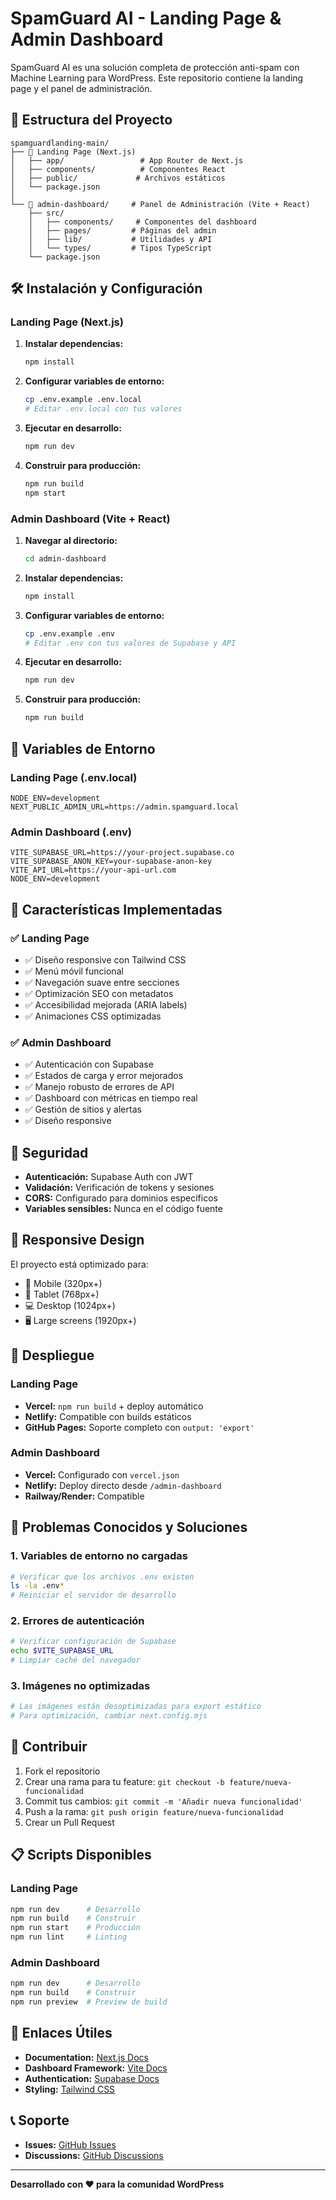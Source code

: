 # SpamGuard AI - Landing Page & Admin Dashboard

SpamGuard AI es una solución completa de protección anti-spam con Machine Learning para WordPress. Este repositorio contiene la landing page y el panel de administración.

## 🚀 Estructura del Proyecto

```
spamguardlanding-main/
├── 📁 Landing Page (Next.js)
│   ├── app/                 # App Router de Next.js
│   ├── components/          # Componentes React
│   ├── public/             # Archivos estáticos
│   └── package.json
│
└── 📁 admin-dashboard/     # Panel de Administración (Vite + React)
    ├── src/
    │   ├── components/     # Componentes del dashboard
    │   ├── pages/         # Páginas del admin
    │   ├── lib/           # Utilidades y API
    │   └── types/         # Tipos TypeScript
    └── package.json
```

## 🛠️ Instalación y Configuración

### Landing Page (Next.js)

1. **Instalar dependencias:**
   ```bash
   npm install
   ```

2. **Configurar variables de entorno:**
   ```bash
   cp .env.example .env.local
   # Editar .env.local con tus valores
   ```

3. **Ejecutar en desarrollo:**
   ```bash
   npm run dev
   ```

4. **Construir para producción:**
   ```bash
   npm run build
   npm start
   ```

### Admin Dashboard (Vite + React)

1. **Navegar al directorio:**
   ```bash
   cd admin-dashboard
   ```

2. **Instalar dependencias:**
   ```bash
   npm install
   ```

3. **Configurar variables de entorno:**
   ```bash
   cp .env.example .env
   # Editar .env con tus valores de Supabase y API
   ```

4. **Ejecutar en desarrollo:**
   ```bash
   npm run dev
   ```

5. **Construir para producción:**
   ```bash
   npm run build
   ```

## 🔧 Variables de Entorno

### Landing Page (.env.local)
```env
NODE_ENV=development
NEXT_PUBLIC_ADMIN_URL=https://admin.spamguard.local
```

### Admin Dashboard (.env)
```env
VITE_SUPABASE_URL=https://your-project.supabase.co
VITE_SUPABASE_ANON_KEY=your-supabase-anon-key
VITE_API_URL=https://your-api-url.com
NODE_ENV=development
```

## 🎯 Características Implementadas

### ✅ Landing Page
- ✅ Diseño responsive con Tailwind CSS
- ✅ Menú móvil funcional
- ✅ Navegación suave entre secciones
- ✅ Optimización SEO con metadatos
- ✅ Accesibilidad mejorada (ARIA labels)
- ✅ Animaciones CSS optimizadas

### ✅ Admin Dashboard
- ✅ Autenticación con Supabase
- ✅ Estados de carga y error mejorados
- ✅ Manejo robusto de errores de API
- ✅ Dashboard con métricas en tiempo real
- ✅ Gestión de sitios y alertas
- ✅ Diseño responsive

## 🔐 Seguridad

- **Autenticación:** Supabase Auth con JWT
- **Validación:** Verificación de tokens y sesiones
- **CORS:** Configurado para dominios específicos
- **Variables sensibles:** Nunca en el código fuente

## 📱 Responsive Design

El proyecto está optimizado para:
- 📱 Mobile (320px+)
- 📱 Tablet (768px+)
- 💻 Desktop (1024px+)
- 🖥️ Large screens (1920px+)

## 🚀 Despliegue

### Landing Page
- **Vercel:** `npm run build` + deploy automático
- **Netlify:** Compatible con builds estáticos
- **GitHub Pages:** Soporte completo con `output: 'export'`

### Admin Dashboard
- **Vercel:** Configurado con `vercel.json`
- **Netlify:** Deploy directo desde `/admin-dashboard`
- **Railway/Render:** Compatible

## 🐛 Problemas Conocidos y Soluciones

### 1. Variables de entorno no cargadas
```bash
# Verificar que los archivos .env existen
ls -la .env*
# Reiniciar el servidor de desarrollo
```

### 2. Errores de autenticación
```bash
# Verificar configuración de Supabase
echo $VITE_SUPABASE_URL
# Limpiar caché del navegador
```

### 3. Imágenes no optimizadas
```bash
# Las imágenes están desoptimizadas para export estático
# Para optimización, cambiar next.config.mjs
```

## 🤝 Contribuir

1. Fork el repositorio
2. Crear una rama para tu feature: `git checkout -b feature/nueva-funcionalidad`
3. Commit tus cambios: `git commit -m 'Añadir nueva funcionalidad'`
4. Push a la rama: `git push origin feature/nueva-funcionalidad`
5. Crear un Pull Request

## 📋 Scripts Disponibles

### Landing Page
```bash
npm run dev      # Desarrollo
npm run build    # Construir
npm run start    # Producción
npm run lint     # Linting
```

### Admin Dashboard
```bash
npm run dev      # Desarrollo
npm run build    # Construir
npm run preview  # Preview de build
```

## 🔗 Enlaces Útiles

- **Documentation:** [Next.js Docs](https://nextjs.org/docs)
- **Dashboard Framework:** [Vite Docs](https://vitejs.dev/)
- **Authentication:** [Supabase Docs](https://supabase.com/docs)
- **Styling:** [Tailwind CSS](https://tailwindcss.com/docs)

## 📞 Soporte

- **Issues:** [GitHub Issues](https://github.com/spamguard-ai/spamguard/issues)
- **Discussions:** [GitHub Discussions](https://github.com/spamguard-ai/spamguard/discussions)

---

**Desarrollado con ❤️ para la comunidad WordPress**
